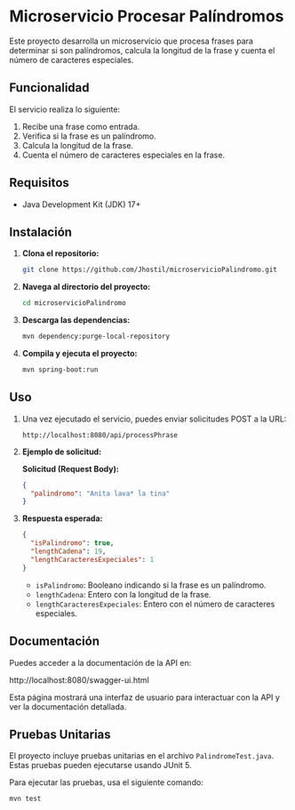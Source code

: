 # Microservicio Procesar Palíndromos

Este proyecto desarrolla un microservicio que procesa frases para determinar si son palíndromos, calcula la longitud de la frase y cuenta el número de caracteres especiales.

## Funcionalidad

El servicio realiza lo siguiente:

1. Recibe una frase como entrada.
2. Verifica si la frase es un palíndromo.
3. Calcula la longitud de la frase.
4. Cuenta el número de caracteres especiales en la frase.

## Requisitos

- Java Development Kit (JDK) 17+

## Instalación

1. **Clona el repositorio:**

    ```bash
    git clone https://github.com/Jhostil/microservicioPalindromo.git
    ```

2. **Navega al directorio del proyecto:**

    ```bash
    cd microservicioPalindromo
    ```

3. **Descarga las dependencias:**

    ```bash
    mvn dependency:purge-local-repository
    ```

4. **Compila y ejecuta el proyecto:**

    ```bash
    mvn spring-boot:run
    ```

## Uso

1. Una vez ejecutado el servicio, puedes enviar solicitudes POST a la URL:

    ```
    http://localhost:8080/api/processPhrase
    ```

2. **Ejemplo de solicitud:**

   **Solicitud (Request Body):**

    ```json
    {
      "palindromo": "Anita lava* la tina"
    }
    ```

3. **Respuesta esperada:**

    ```json
    {
      "isPalindromo": true,
      "lengthCadena": 19,
      "lengthCaracteresExpeciales": 1
    }
    ```

    - `isPalindromo`: Booleano indicando si la frase es un palíndromo.
    - `lengthCadena`: Entero con la longitud de la frase.
    - `lengthCaracteresExpeciales`: Entero con el número de caracteres especiales.

## Documentación

Puedes acceder a la documentación de la API en:

http://localhost:8080/swagger-ui.html


Esta página mostrará una interfaz de usuario para interactuar con la API y ver la documentación detallada.

## Pruebas Unitarias

El proyecto incluye pruebas unitarias en el archivo `PalindromeTest.java`. Estas pruebas pueden ejecutarse usando JUnit 5.

Para ejecutar las pruebas, usa el siguiente comando:

```bash
mvn test


